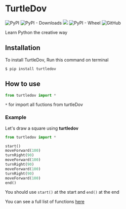 # TurtleDov

![PyPI](https://img.shields.io/pypi/v/turtledov?color=blue)
![PyPI - Downloads](https://img.shields.io/pypi/dm/turtledov)
<img src="https://img.shields.io/static/v1?label=python&message=3.6 | 3.7 | 3.8 | 3.9&color=blue">
![PyPI - Wheel](https://img.shields.io/pypi/wheel/turtledov)
![GitHub](https://img.shields.io/github/license/HirushaPramuditha/turtledov)

Learn Python the creative way

## Installation

To install TurtleDov, Run this command on terminal

```
$ pip install turtledov
```

## How to use

```python
from turtledov import *
```

`*` for import all fuctions from turtleDov

### Example

Let's draw a square using **turtledov**

```python
from turtledov import *

start()
moveForward(100)
turnRight(90)
moveForward(100)
turnRight(90)
moveForward(100)
turnRight(90)
moveForward(100)
end()
```

You should use `start()` at the start and `end()` at the end

You can see a full list of functions [here](https://gist.github.com/HirushaPramuditha/5a63ff7b4b0c767ec95190f04dd73340)
